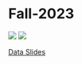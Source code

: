 # Fall-2023


<img src=https://images.app.goo.gl/gy55n4iy37jAjACE8>

<img src= https://images.app.goo.gl/Qdpmf2RaPVnpvm366>


[Data Slides](https://docs.google.com/presentation/d/1jgMy9debO-qL7tattfIWuWDmUeByrlxsKDopw7wnhjs/edit?usp=sharing)
